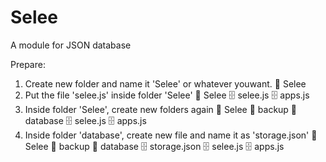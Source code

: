 # Selee
A module for JSON database


Prepare:
1. Create new folder and name it 'Selee' or whatever youwant.
  📁 Selee
2. Put the file 'selee.js' inside folder 'Selee'
  📁 Selee
    🗄️ selee.js
    🗄️ apps.js
3. Inside folder 'Selee', create new folders again
  📁 Selee
    📁 backup
    📁 database
    🗄️ selee.js
    🗄️ apps.js
4. Inside folder 'database', create new file and name it as 'storage.json'
  📁 Selee
    📁 backup
    📁 database
      🗄️ storage.json
    🗄️ selee.js
    🗄️ apps.js
    
